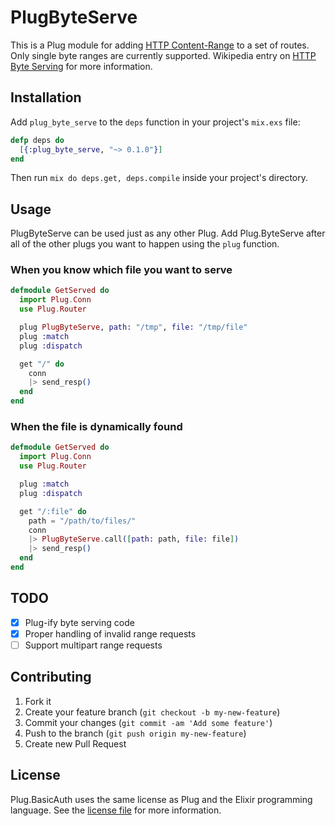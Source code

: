 # PlugByteServe

This is a Plug module for adding [HTTP Content-Range][rfc-content-range] to a set of routes. Only single byte ranges are currently supported.
Wikipedia entry on [HTTP Byte Serving][wiki-byte-serving] for more information.

## Installation

Add `plug_byte_serve` to the `deps` function in your project's `mix.exs` file:

```elixir
defp deps do
  [{:plug_byte_serve, "~> 0.1.0"}]
end
```

Then run `mix do deps.get, deps.compile` inside your project's directory.

## Usage

PlugByteServe can be used just as any other Plug. Add Plug.ByteServe after all of the other plugs you want to happen using the `plug` function.

### When you know which file you want to serve
```elixir
defmodule GetServed do
  import Plug.Conn
  use Plug.Router

  plug PlugByteServe, path: "/tmp", file: "/tmp/file"
  plug :match
  plug :dispatch

  get "/" do
    conn
    |> send_resp()
  end
end
```

### When the file is dynamically found
``` elixir
defmodule GetServed do
  import Plug.Conn
  use Plug.Router

  plug :match
  plug :dispatch

  get "/:file" do
    path = "/path/to/files/"
    conn
    |> PlugByteServe.call([path: path, file: file])
    |> send_resp()
  end
end
```

## TODO

- [x] Plug-ify byte serving code
- [x] Proper handling of invalid range requests
- [ ] Support multipart range requests

## Contributing

1. Fork it
2. Create your feature branch (`git checkout -b my-new-feature`)
3. Commit your changes (`git commit -am 'Add some feature'`)
4. Push to the branch (`git push origin my-new-feature`)
5. Create new Pull Request

## License

Plug.BasicAuth uses the same license as Plug and the Elixir programming language. See the [license file](https://raw.githubusercontent.com/masteinhauser/plug_byte_serve/master/LICENSE) for more information.

[wiki-byte-serving]: http://en.wikipedia.org/wiki/Byte_serving "Wikipedia - HTTP Byte Serving"
[rfc-content-range]: http://www.w3.org/Protocols/rfc2616/rfc2616-sec14.html#sec14.16 "RFC2616 - Content-Range"
